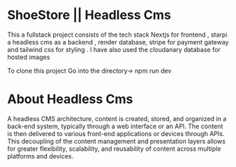 # ShoeStore || Headless Cms
This a fullstack project consists of the tech stack Nextjs for frontend , starpi a headless cms as a backend , render database, stripe for payment gateway and tailwind css for styling . I have also used the cloudanary database for hosted images

To clone this project
Go into the directory-> npm run dev

# About Headless Cms

A headless CMS architecture, content is created, stored, and organized in a back-end system, typically through a web interface or an API. The content is then delivered to various front-end applications or devices through APIs. This decoupling of the content management and presentation layers allows for greater flexibility, scalability, and reusability of content across multiple platforms and devices.
